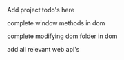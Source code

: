Add project todo's here

complete window methods in dom

complete modifying dom folder in dom

add all relevant web api's